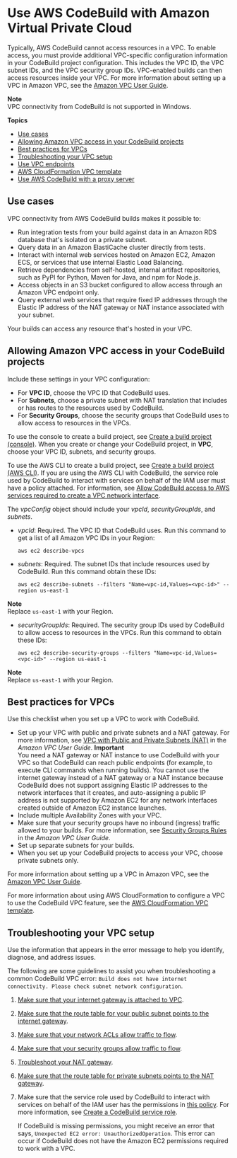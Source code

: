 # Use AWS CodeBuild with Amazon Virtual Private Cloud<a name="vpc-support"></a>

Typically, AWS CodeBuild cannot access resources in a VPC\. To enable access, you must provide additional VPC\-specific configuration information in your CodeBuild project configuration\. This includes the VPC ID, the VPC subnet IDs, and the VPC security group IDs\. VPC\-enabled builds can then access resources inside your VPC\. For more information about setting up a VPC in Amazon VPC, see the [Amazon VPC User Guide](https://docs.aws.amazon.com/vpc/latest/userguide/VPC_Introduction.html)\.

**Note**  
 VPC connectivity from CodeBuild is not supported in Windows\. 

**Topics**
+ [Use cases](#use-cases)
+ [Allowing Amazon VPC access in your CodeBuild projects](#enabling-vpc-access-in-projects)
+ [Best practices for VPCs](#best-practices-for-vpcs)
+ [Troubleshooting your VPC setup](#troubleshooting-vpc)
+ [Use VPC endpoints](use-vpc-endpoints-with-codebuild.md)
+ [AWS CloudFormation VPC template](cloudformation-vpc-template.md)
+ [Use AWS CodeBuild with a proxy server](use-proxy-server.md)

## Use cases<a name="use-cases"></a>

VPC connectivity from AWS CodeBuild builds makes it possible to:
+ Run integration tests from your build against data in an Amazon RDS database that's isolated on a private subnet\.
+ Query data in an Amazon ElastiCache cluster directly from tests\.
+ Interact with internal web services hosted on Amazon EC2, Amazon ECS, or services that use internal Elastic Load Balancing\.
+ Retrieve dependencies from self\-hosted, internal artifact repositories, such as PyPI for Python, Maven for Java, and npm for Node\.js\.
+ Access objects in an S3 bucket configured to allow access through an Amazon VPC endpoint only\.
+ Query external web services that require fixed IP addresses through the Elastic IP address of the NAT gateway or NAT instance associated with your subnet\.

Your builds can access any resource that's hosted in your VPC\.

## Allowing Amazon VPC access in your CodeBuild projects<a name="enabling-vpc-access-in-projects"></a>

Include these settings in your VPC configuration:
+ For **VPC ID**, choose the VPC ID that CodeBuild uses\.
+ For **Subnets**, choose a private subnet with NAT translation that includes or has routes to the resources used by CodeBuild\.
+ For **Security Groups**, choose the security groups that CodeBuild uses to allow access to resources in the VPCs\.

To use the console to create a build project, see [Create a build project \(console\)](create-project.md#create-project-console)\. When you create or change your CodeBuild project, in **VPC**, choose your VPC ID, subnets, and security groups\. 

To use the AWS CLI to create a build project, see [Create a build project \(AWS CLI\)](create-project.md#create-project-cli)\. If you are using the AWS CLI with CodeBuild, the service role used by CodeBuild to interact with services on behalf of the IAM user must have a policy attached\. For information, see [Allow CodeBuild access to AWS services required to create a VPC network interface](auth-and-access-control-iam-identity-based-access-control.md#customer-managed-policies-example-create-vpc-network-interface)\.

The *vpcConfig* object should include your *vpcId*, *securityGroupIds*, and *subnets*\.
+ *vpcId*: Required\. The VPC ID that CodeBuild uses\. Run this command to get a list of all Amazon VPC IDs in your Region:

  ```
  aws ec2 describe-vpcs
  ```
+ *subnets*: Required\. The subnet IDs that include resources used by CodeBuild\. Run this command obtain these IDs:

  ```
  aws ec2 describe-subnets --filters "Name=vpc-id,Values=<vpc-id>" --region us-east-1
  ```
**Note**  
Replace `us-east-1` with your Region\.
+ *securityGroupIds*: Required\. The security group IDs used by CodeBuild to allow access to resources in the VPCs\. Run this command to obtain these IDs:

  ```
  aws ec2 describe-security-groups --filters "Name=vpc-id,Values=<vpc-id>" --region us-east-1
  ```
**Note**  
Replace `us-east-1` with your Region\.

## Best practices for VPCs<a name="best-practices-for-vpcs"></a>

Use this checklist when you set up a VPC to work with CodeBuild\.
+ Set up your VPC with public and private subnets and a NAT gateway\. For more information, see [VPC with Public and Private Subnets \(NAT\)](https://docs.aws.amazon.com/vpc/latest/userguide/VPC_Scenario2.html) in the *Amazon VPC User Guide*\.
**Important**  
You need a NAT gateway or NAT instance to use CodeBuild with your VPC so that CodeBuild can reach public endpoints \(for example, to execute CLI commands when running builds\)\. You cannot use the internet gateway instead of a NAT gateway or a NAT instance because CodeBuild does not support assigning Elastic IP addresses to the network interfaces that it creates, and auto\-assigning a public IP address is not supported by Amazon EC2 for any network interfaces created outside of Amazon EC2 instance launches\. 
+ Include multiple Availability Zones with your VPC\.
+ Make sure that your security groups have no inbound \(ingress\) traffic allowed to your builds\. For more information, see [Security Groups Rules](https://docs.aws.amazon.com/vpc/latest/userguide/VPC_SecurityGroups.html#SecurityGroupRules) in the *Amazon VPC User Guide*\.
+ Set up separate subnets for your builds\.
+ When you set up your CodeBuild projects to access your VPC, choose private subnets only\. 

For more information about setting up a VPC in Amazon VPC, see the [Amazon VPC User Guide](https://docs.aws.amazon.com/vpc/latest/userguide/VPC_Introduction.html)\.

For more information about using AWS CloudFormation to configure a VPC to use the CodeBuild VPC feature, see the [AWS CloudFormation VPC template](cloudformation-vpc-template.md)\.

## Troubleshooting your VPC setup<a name="troubleshooting-vpc"></a>

Use the information that appears in the error message to help you identify, diagnose, and address issues\.

The following are some guidelines to assist you when troubleshooting a common CodeBuild VPC error: `Build does not have internet connectivity. Please check subnet network configuration`\. 

1. [Make sure that your internet gateway is attached to VPC](https://docs.aws.amazon.com/vpc/latest/userguide/VPC_Internet_Gateway.html#Add_IGW_Attach_Gateway)\.

1. [Make sure that the route table for your public subnet points to the internet gateway](https://docs.aws.amazon.com/vpc/latest/userguide/VPC_Route_Tables.html#route-tables-internet-gateway)\.

1. [Make sure that your network ACLs allow traffic to flow](https://docs.aws.amazon.com/vpc/latest/userguide/VPC_SecurityGroups.html#SecurityGroupRules)\.

1. [Make sure that your security groups allow traffic to flow](https://docs.aws.amazon.com/vpc/latest/userguide/VPC_SecurityGroups.html#SecurityGroupRules)\.

1. [Troubleshoot your NAT gateway](https://docs.aws.amazon.com/vpc/latest/userguide/VPC-nat-gateway.html#nat-gateway-troubleshooting)\.

1. [Make sure that the route table for private subnets points to the NAT gateway](https://docs.aws.amazon.com/vpc/latest/userguide/VPC_Route_Tables.html#route-tables-nat)\.

1. Make sure that the service role used by CodeBuild to interact with services on behalf of the IAM user has the permissions in [ this policy](https://docs.aws.amazon.com/codebuild/latest/userguide/auth-and-access-control-iam-identity-based-access-control.html#customer-managed-policies-example-create-vpc-network-interface)\. For more information, see [Create a CodeBuild service role](setting-up.md#setting-up-service-role)\. 

   If CodeBuild is missing permissions, you might receive an error that says, `Unexpected EC2 error: UnauthorizedOperation`\. This error can occur if CodeBuild does not have the Amazon EC2 permissions required to work with a VPC\.